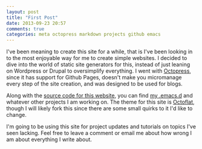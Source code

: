 ```yaml
---
layout: post
title: "First Post"
date: 2013-09-23 20:57
comments: true
categories: meta octopress markdown projects github emacs
---
```


I've been meaning to create this site for a while, that is I've been looking in to the most enjoyable way for me to create simple websites. I decided to dive into the world of static site generators for this, instead of just leaning on Wordpress or Drupal to oversimplify everything. I went with [Octopress](http://octopress.org/), since it has support for Github Pages, doesn't make you micromanage every step of the site creation, and was designed to be used for blogs.

Along with the [source code for this website](https://github.com/oppenlander/oppenlanderco), you can find [my .emacs.d](https://github.com/oppenlander/.emacs.d) and whatever other projects I am working on. The theme for this site is [Octoflat](https://github.com/alexgaribay/octoflat), though I will likely fork this since there are some small quirks to it I'd like to change.

I'm going to be using this site for project updates and tutorials on topics I've seen lacking. Feel free to leave a comment or email me about how wrong I am about everything I write about.
